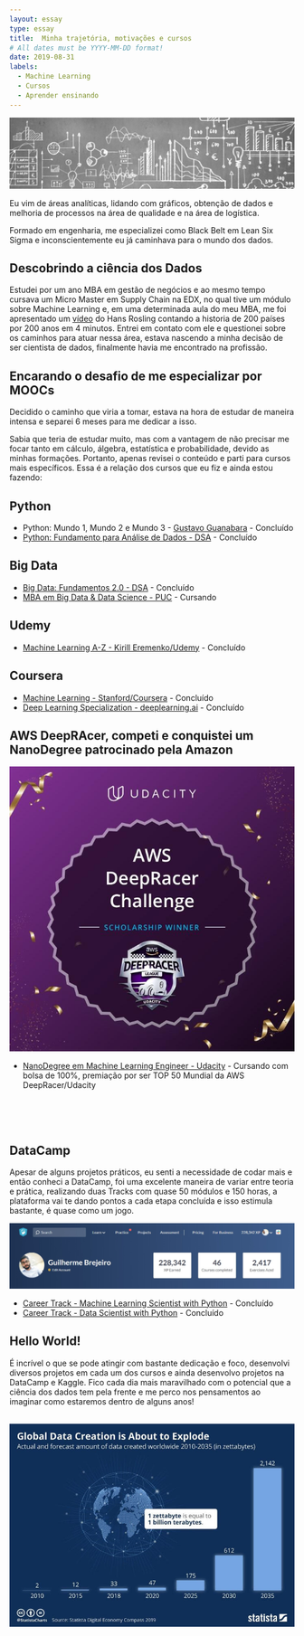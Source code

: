 ```yaml
---
layout: essay
type: essay
title:  Minha trajetória, motivações e cursos
# All dates must be YYYY-MM-DD format!
date: 2019-08-31
labels:
  - Machine Learning
  - Cursos
  - Aprender ensinando
---
```


<img class="ui fluid image" src="../images/graphics.jpg">

<p>Eu vim de áreas analíticas, lidando com gráficos, obtenção de dados e melhoria de processos na área de qualidade e na área de logística.</p> 
<p>Formado em engenharia, me especializei como Black Belt em Lean Six Sigma e inconscientemente eu já caminhava para o mundo dos dados.</p>

## Descobrindo a ciência dos Dados

Estudei por um ano MBA em gestão de negócios e ao mesmo tempo cursava um Micro Master em Supply Chain na EDX, no qual tive um módulo  sobre Machine Learning e, em uma determinada aula do meu MBA, me foi apresentado um [vídeo](https://youtu.be/jbkSRLYSojo) do Hans Rosling contando a historia de 200 países por 200 anos em 4 minutos. Entrei em contato com ele e questionei sobre os caminhos para atuar nessa área, estava nascendo a minha decisão de ser cientista de dados, finalmente havia me encontrado na profissão.


## Encarando o desafio de me especializar por MOOCs

<p>Decidido o caminho que viria a tomar, estava na hora de estudar de maneira intensa e separei 6 meses para me dedicar a isso.</p>
<p>Sabia que teria de estudar muito, mas com a vantagem de não precisar me focar tanto em cálculo, álgebra, estatística e probabilidade, devido as minhas formações. Portanto, apenas revisei o conteúdo e parti para cursos mais específicos. Essa é a relação dos cursos que eu fiz e ainda estou fazendo:</p>

## Python
  * Python: Mundo 1, Mundo 2 e Mundo 3 - [Gustavo Guanabara](https://www.youtube.com/user/cursosemvideo) - Concluído
  * [Python: Fundamento para Análise de Dados - DSA](https://www.datascienceacademy.com.br/course?courseid=python-fundamentos) - Concluído
  
## Big Data  
  * [Big Data: Fundamentos 2.0 - DSA](https://www.datascienceacademy.com.br/course?courseid=big-data-fundamentos) - Concluído
  * [MBA em Big Data & Data Science - PUC](https://www.pucminas.br/PucVirtual/Pos-Graduacao/Paginas/Ci%C3%AAncia-de-Dados-e-Big-Data.aspx?moda=1&polo=1&area=11&curso=2944&situ=1) - Cursando
  
## Udemy
  * [Machine Learning A-Z - Kirill Eremenko/Udemy](https://www.udemy.com/course/machinelearning/) - Concluído
  
## Coursera
  * [Machine Learning - Stanford/Coursera](https://www.coursera.org/learn/machine-learning) - Concluído
  * [Deep Learning Specialization - deeplearning.ai](https://www.coursera.org/specializations/deep-learning) - Concluído
  
  
## AWS DeepRAcer, competi e conquistei um NanoDegree patrocinado pela Amazon
<img class="ui small right floated rounded image" src="../images/sch_winner.jpg">

  * [NanoDegree em Machine Learning Engineer - Udacity](https://www.udacity.com/course/machine-learning-engineer-nanodegree--nd009t) - Cursando com bolsa de 100%, premiação por ser TOP 50 Mundial da AWS DeepRacer/Udacity
  
<br>
<br>
<br>


## DataCamp   
<p>Apesar de alguns projetos práticos, eu senti a necessidade de codar mais e então conheci a DataCamp, foi uma excelente maneira de variar entre teoria e prática, realizando duas Tracks com quase 50 módulos e 150 horas, a plataforma vai te dando pontos a cada etapa concluída e isso estimula bastante, é quase como um jogo.</p>

<img class="ui fluid image" src="../images/DataCamp_041219.jpg">

  * [Career Track - Machine Learning Scientist with Python](https://www.datacamp.com/tracks/machine-learning-scientist-with-python) - Concluído
  * [Career Track - Data Scientist with Python](https://www.datacamp.com/tracks/data-scientist-with-python) - Concluído

## Hello World!
<p>É incrível o que se pode atingir com bastante dedicação e foco, desenvolvi diversos projetos em cada um dos cursos e ainda desenvolvo projetos na DataCamp e Kaggle. Fico cada dia mais maravilhado com o potencial que a ciência dos dados tem pela frente e me perco nos pensamentos ao imaginar como estaremos dentro de alguns anos! </p>
<br>
<img class="ui fluid image" src="../images/data_forecast.jpg">


